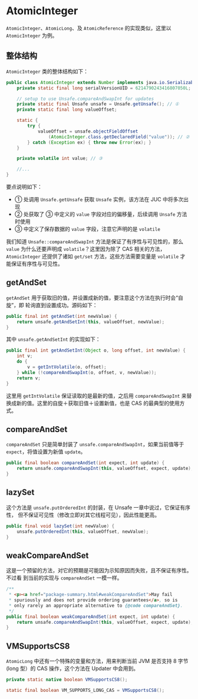# AtomicInteger

`AtomicInteger`、`AtomicLong`、及 `AtomicReference` 的实现类似，这里以
`AtomicInteger` 为例。

## 整体结构

`AtomicInteger` 类的整体结构如下：

```java
public class AtomicInteger extends Number implements java.io.Serializable {
    private static final long serialVersionUID = 6214790243416807050L;

    // setup to use Unsafe.compareAndSwapInt for updates
    private static final Unsafe unsafe = Unsafe.getUnsafe(); // ①
    private static final long valueOffset;

    static {
        try {
            valueOffset = unsafe.objectFieldOffset
                (AtomicInteger.class.getDeclaredField("value")); // ②
        } catch (Exception ex) { throw new Error(ex); }
    }

    private volatile int value; // ③

    //...
}
```

要点说明如下：

- ① 处调用 `Unsafe.getUnsafe` 获取 `Unsafe` 实例，该方法在 JUC 中将多次出现
- ② 处获取了 ③ 中定义的 `value` 字段对应的偏移量，后续调用 `Unsafe` 方法时使用
- ③ 中定义了保存数据的 `value` 字段，注意它声明的是 `volatile`

我们知道 `Unsafe::compareAndSwapInt` 方法是保证了有序性与可见性的，那么
`value` 为什么还要声明成 `volatile`？这里因为除了 CAS 相关的方法，
`AtomicInteger` 还提供了诸如 `get/set` 方法，这些方法需要变量是 `volatile` 才
能保证有序性与可见性。

## getAndSet

`getAndSet` 用于获取旧的值，并设置成新的值，要注意这个方法在执行时会“自旋”，即
轮询直到设置成功。源码如下：

```java
public final int getAndSet(int newValue) {
    return unsafe.getAndSetInt(this, valueOffset, newValue);
}
```

其中 `unsafe.getAndSetInt` 的实现如下：

```java
public final int getAndSetInt(Object o, long offset, int newValue) {
    int v;
    do {
        v = getIntVolatile(o, offset);
    } while (!compareAndSwapInt(o, offset, v, newValue));
    return v;
}
```

这里用 `getIntVolatile` 保证读取的是最新的值，之后用 `compareAndSwapInt` 来替
换成新的值。这里的自旋＋获取旧值＋设置新值，也是 CAS 的最典型的使用方式。

## compareAndSet

`compareAndSet` 只是简单封装了 `unsafe.compareAndSwapInt`，如果当前值等于
`expect`，将值设置为新值 `update`。

```java
public final boolean compareAndSet(int expect, int update) {
    return unsafe.compareAndSwapInt(this, valueOffset, expect, update);
}
```

## lazySet

这个方法是 `unsafe.putOrderedInt` 的封装，在 Unsafe 一章中说过，它保证有序性，
但不保证可见性（修改立即对其它线程可见），因此性能更高。

```java
public final void lazySet(int newValue) {
    unsafe.putOrderedInt(this, valueOffset, newValue);
}
```

## weakCompareAndSet

这是一个预留的方法，对它的预期是可能因为示知原因而失败，且不保证有序性。不过看
到当前的实现与 `compareAndSet` 一模一样。

```java
/**
 * <p><a href="package-summary.html#weakCompareAndSet">May fail
 * spuriously and does not provide ordering guarantees</a>, so is
 * only rarely an appropriate alternative to {@code compareAndSet}.
 */
public final boolean weakCompareAndSet(int expect, int update) {
    return unsafe.compareAndSwapInt(this, valueOffset, expect, update);
}
```

## VMSupportsCS8

`AtomicLong` 中还有一个特殊的变量和方法，用来判断当前 JVM 是否支持 8 字节(long
型）的 CAS 操作，这个方法在 Updater 中会用到。

```java
private static native boolean VMSupportsCS8();

static final boolean VM_SUPPORTS_LONG_CAS = VMSupportsCS8();
```
